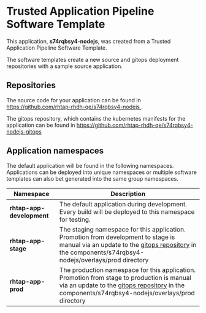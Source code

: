 # Trusted Application Pipeline Software Template

This application, **s74rqbsy4-nodejs**, was created from a Trusted Application Pipeline Software Template.

The software templates create a new source and gitops deployment repositories with a sample source application. 

## Repositories

The source code for your application can be found in [https://github.com/rhtap-rhdh-qe/s74rqbsy4-nodejs ](https://github.com/rhtap-rhdh-qe/s74rqbsy4-nodejs ).
 
The gitops repository, which contains the kubernetes manifests for the application can be found in 
[https://github.com/rhtap-rhdh-qe/s74rqbsy4-nodejs-gitops ](https://github.com/rhtap-rhdh-qe/s74rqbsy4-nodejs-gitops ) 

## Application namespaces 

The default application will be found in the following namespaces. Applications can be deployed into unique namespaces or multiple software templates can also bet generated into the same group namespaces.  

|  Namespace   |  Description   |  
| -------- | -------- |   
| **rhtap-app-development** | The default application during development. Every build will be deployed to this namespace for testing. | 
| **rhtap-app-stage** | The staging namespace for this application. Promotion from development to stage is manual via an update to the [gitops repository](https://github.com/rhtap-rhdh-qe/s74rqbsy4-nodejs-gitops ) in the components/s74rqbsy4-nodejs/overlays/prod directory |  
| **rhtap-app-prod** | The production namespace for this application. Promotion from stage to production is manual via an update to the [gitops repository](https://github.com/rhtap-rhdh-qe/s74rqbsy4-nodejs-gitops ) in the components/s74rqbsy4-nodejs/overlays/prod directory | 